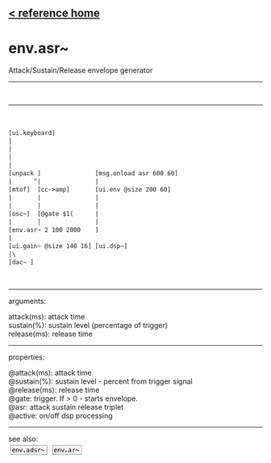 [< reference home](index.html)
---

# env.asr~


Attack/Sustain/Release envelope generator

---

<br>


---


```


[ui.keyboard]
|
|
|
|
[unpack ]               [msg.onload asr 600 60]
|      ^|               |
[mtof]  [cc->amp]       [ui.env @size 200 60]
|       |               |
|       |               |
[osc~]  [@gate $1(      |
|       |               |
[env.asr~ 2 100 2000    ]
|
[ui.gain~ @size 140 16] [ui.dsp~]
|\
[dac~ ]

            
```

---
arguments:

attack(ms): attack
            time<br>
sustain(%): 
            sustain level (percentage of trigger)<br>
release(ms): release
            time<br>

---
properties:

@attack(ms): attack time<br>
@sustain(%): sustain level - percent from trigger signal<br>
@release(ms): release time<br>
@gate: trigger. If
            &gt; 0 - starts envelope.<br>
@asr: attack sustain release
            triplet<br>
@active: on/off dsp
            processing<br>

---
see also:<br>
[![env.adsr~](img/object_env.adsr~.png)](env.adsr~.html)
[![env.ar~](img/object_env.ar~.png)](env.ar~.html)
